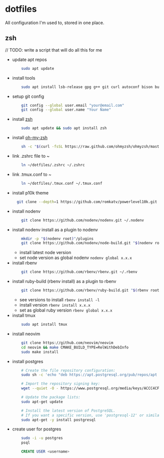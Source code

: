 # dotfiles
All configuration I'm used to, stored in one place.

## zsh
// TODO: write a script that will do all this for me

- update apt repos
    ```bash
        sudo apt update
    ```
- install tools
    ```bash
        sudo apt install lsb-release gpg g++ git curl autoconf bison build-essential libssl-dev libyaml-dev libreadline6-dev zlib1g-dev libz-dev libncurses5-dev libffi-dev libgdbm6 libgdbm-dev libdb-dev ninja-build gettext cmake unzip
    ```
- setup git config
    ```bash
        git config --global user.email "your@email.com"
        git config --global user.name "Your Name"
    ``` 
- install [zsh](https://www.zsh.org/)
    ```bash
        sudo apt update && sudo apt install zsh
    ```
- install [oh-my-zsh](https://ohmyz.sh/)
    ```bash
        sh -c "$(curl -fsSL https://raw.github.com/ohmyzsh/ohmyzsh/master/tools/install.sh)"
    ```
- link .zshrc file to ~
    ```bash
        ln ~/dotfiles/.zshrc ~/.zshrc
    ```
- link .tmux.conf to ~
    ```bash
        ln ~/dotfiles/.tmux.conf ~/.tmux.conf
    ```
- install p10k theme
    ```bash
      git clone --depth=1 https://github.com/romkatv/powerlevel10k.git ${ZSH_CUSTOM:-$HOME/.oh-my-zsh/custom}/themes/powerlevel10k
    ```
- install nodenv
    ```bash
        git clone https://github.com/nodenv/nodenv.git ~/.nodenv
    ```
- install nodenv install as a plugin to nodenv
    ```bash
        mkdir -p "$(nodenv root)"/plugins
        git clone https://github.com/nodenv/node-build.git "$(nodenv root)"/plugins/node-build
    ```
    - install latest node version
    - set node version as global nodenv `nodenv global x.x.x`
- install rbenv
    ```bash
        git clone https://github.com/rbenv/rbenv.git ~/.rbenv
    ```
- install ruby-build (rbenv install) as a plugin to rbenv
    ```bash
        git clone https://github.com/rbenv/ruby-build.git "$(rbenv root)"/plugins/ruby-build
    ```
    - see versions to install `rbenv install -l`
    - install version `rbenv install x.x.x`
    - set as global ruby version `rbenv global x.x.x`
- install tmux
    ```bash
        sudo apt install tmux
    ```
- install neovim
    ```bash
        git clone https://github.com/neovim/neovim
        cd neovim && make CMAKE_BUILD_TYPE=RelWithDebInfo
        sudo make install
    ```
- install postgres
    ```bash
        # Create the file repository configuration:
        sudo sh -c 'echo "deb https://apt.postgresql.org/pub/repos/apt $(lsb_release -cs)-pgdg main" > /etc/apt/sources.list.d/pgdg.list'

        # Import the repository signing key:
        wget --quiet -O - https://www.postgresql.org/media/keys/ACCC4CF8.asc | sudo apt-key add -

        # Update the package lists:
        sudo apt-get update

        # Install the latest version of PostgreSQL.
        # If you want a specific version, use 'postgresql-12' or similar instead of 'postgresql':
        sudo apt-get -y install postgresql
    ```
- create user for postgres
    ```bash
        sudo -i -u postgres
        psql
    ```
    ```sql
        CREATE USER <username>
    ```



